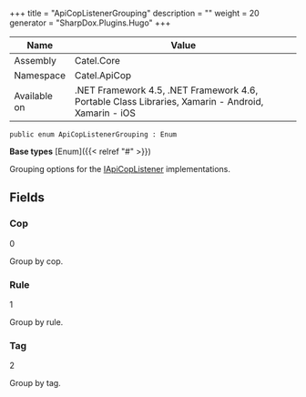 

+++
title = "ApiCopListenerGrouping" 
description = ""
weight = 20
generator = "SharpDox.Plugins.Hugo"
+++

Name|Value
---|---
Assembly|Catel.Core
Namespace|Catel.ApiCop
Available on|.NET Framework 4.5, .NET Framework 4.6, Portable Class Libraries, Xamarin - Android, Xamarin - iOS

```
public enum ApiCopListenerGrouping : Enum
```

**Base types**
[Enum]({{&lt; relref "#" &gt;}})

Grouping options for the [IApiCopListener](#) implementations.

## Fields

### Cop

0

Group by cop.

### Rule

1

Group by rule.

### Tag

2

Group by tag.

